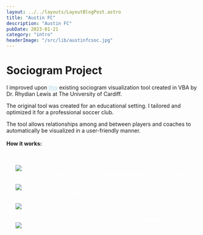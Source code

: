 ```yaml
---
layout: ../../layouts/LayoutBlogPost.astro
title: "Austin FC"
description: "Austin FC"
pubDate: 2023-01-21
category: "intro"
headerImage: "/src/lib/austinfcsoc.jpg"
---
```


# Sociogram Project


I improved upon [<a href="http://rhydlewis.eu/sociogram/" style="color: lightblue;" target="_blank">this</a>](http://rhydlewis.eu/sociogram/) existing sociogram visualization tool created in VBA by Dr. Rhydian Lewis at The University of Cardiff.

The original tool was created for an educational setting. I tailored and optimized it for a professional soccer club.

The tool allows relationships among and between players and coaches to automatically be visualized in a user-friendly manner.
<br><br>
**How it works:**
<ol>
  <li style="color: white;">1. The Excel-based tool fetches raw data from an online survey that asks coaches and players several questions.</li>
  <img src="/sociogram1.png"><br>
  <li style="color: white;">2. The data is cleansed and converted into numerical form. The user selects a question to visualize.</li>
  <img src="/sociogram2.png"><br>
  <li style="color: white;">3. A matrix showing which player who chose who is created based on the inputted data.</li>
  <img src="/sociogram3.png"><br>
  <li style="color: white;">4. A sociogram is then drawn, with nodes placed and arrows drawn based on the number of players and the players' answers.</li>
  <img src="/sociogram4.png">
</ol>
<br><br>